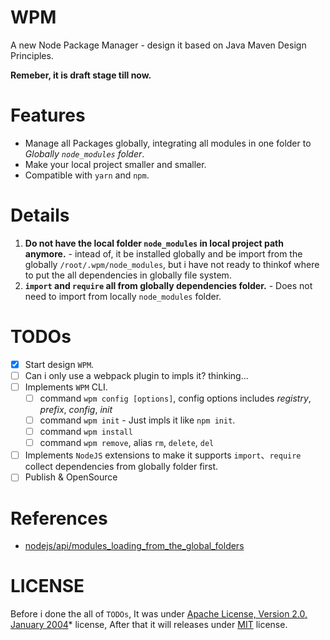 # WPM
A new Node Package Manager - design it based on Java Maven Design Principles.

**Remeber, it is draft stage till now.**

# Features
+ Manage all Packages globally, integrating all modules in one folder to *Globally `node_modules` folder*.
+ Make your local project smaller and smaller.
+ Compatible with `yarn` and `npm`.

# Details
1. **Do not have the local folder `node_modules` in local project path anymore.** - intead of, it be installed globally and be import from the globally `/root/.wpm/node_modules`, but i have not ready to thinkof where to put the all dependencies in globally file system.
2. **`import` and `require` all from globally dependencies folder.** - Does not need to import from locally `node_modules` folder.

# TODOs
- [x] Start design `WPM`.
- [ ] Can i only use a webpack plugin to impls it? thinking...
- [ ] Implements `WPM` CLI.
    - [ ] command `wpm config [options]`, config options includes *registry*, *prefix*, *config*, *init*
    - [ ] command `wpm init` - Just impls it like `npm init`. 
    - [ ] command `wpm install`
    - [ ] command `wpm remove`, alias `rm`, `delete`, `del`
- [ ] Implements `NodeJS` extensions to make it supports `import`、`require` collect dependencies from globally folder first.
- [ ] Publish & OpenSource

# References
+ [nodejs/api/modules_loading_from_the_global_folders](https://nodejs.org/api/modules.html#modules_loading_from_the_global_folders)

# LICENSE
Before i done the all of `TODOs`, It was under [Apache License, Version 2.0, January 2004](https://www.apache.org/licenses/LICENSE-2.0)* license, After that it will releases under [MIT](https://opensource.org/licenses/MIT) license.
